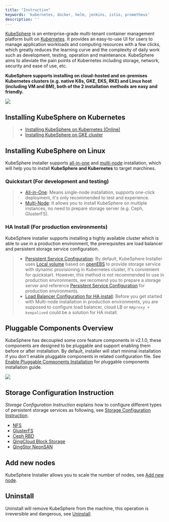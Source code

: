 ```yaml
---
title: "Instruction"
keywords: 'kubernetes, docker, helm, jenkins, istio, prometheus'
description: ''
---
```


[KubeSphere](https://kubesphere.io/) is an enterprise-grade multi-tenant container management platform built on [Kubernetes](https://kubernetes.io). It provides an easy-to-use UI for users to manage application workloads and computing resources with a few clicks, which greatly reduces the learning curve and the complexity of daily work such as development, testing, operation and maintenance. KubeSphere aims to alleviate the pain points of Kubernetes including storage, network, security and ease of use, etc.


**KubeSphere supports installing on cloud-hosted and on-premises Kubernetes clusters (e.g. native K8s, GKE, EKS, RKE) and Linux host (including VM and BM), both of the 2 installation methods are easy and friendly.**


![](https://pek3b.qingstor.com/kubesphere-docs/png/20191219232535.png)

## Installing KubeSphere on Kubernetes

> - [Installing KubeSphere on Kubernetes (Online)](../install-on-k8s)
> - [Installing KubeSphere on GKE cluster](../install-on-gke)


## Installing KubeSphere on Linux

KubeSphere installer supports [all-in-one](../all-in-one) and [multi-node](../multi-node) installation, which will help you to install **KubeSphere and Kubernetes** to target marchines.

### Quickstart (For development and testing)

> - [All-in-One](../all-in-one): Means single-node installation, supports one-click deployment, it's only recommended to test and experience.
> - [Multi-Node](../multi-node): It allows you to install KubeSphere on multiple instances, no need to prepare storage server (e.g. Ceph, GlusterFS).

### HA Install (For production environments)

KubeSphere installer supports installing a highly available cluster which is able to use in a production environment, the prerequisites are load balancer and persistent storage service configuration.

> - [Persistent Service Configuration](../storage-configuration): By default, KubeSphere Installer uses [Local volume](https://kubernetes.io/docs/concepts/storage/volumes/#local) based on [openEBS](https://openebs.io/) to provide storage service with dynamic provisioning in Kubernetes cluster, it's convienient for quickstart. However, this method is not recommended to use in production environments, we recomend you to prepare a storage server and reference [Persistent Service Configuration](../storage-configuration) for production environments.
> - [Load Balancer Configuration for HA install](../master-ha): Before you get started with Multi-node installation in production environments, you are supposed to configure load balancer, cloud LB or `HAproxy + keepalived` could be a solution for HA install.

## Pluggable Components Overview

KubeSphere has decoupled some core feature components in v2.1.0, these components are designed to be pluggable and support enabling them before or after installation. By default, installer will start minimal installation if you don't enable pluggable components in related configuration file. See [Enable Pluggable Components Installation](../pluggable-components) for pluggable components installation guide.

![](https://pek3b.qingstor.com/kubesphere-docs/png/20191207140846.png)

## Storage Configuration Instruction

*Storage Configuration Instruction* explains how to configure different types of persistent storage services as following, see [Storage Configuration Instruction](../storage-configuration).

- [NFS](https://kubernetes.io/docs/concepts/storage/volumes/#nfs)
- [GlusterFS](https://www.gluster.org/)
- [Ceph RBD](https://ceph.com/)
- [QingCloud Block Storage](https://docs.qingcloud.com/product/storage/volume/)
- [QingStor NeonSAN](https://docs.qingcloud.com/product/storage/volume/super_high_performance_shared_volume/)


## Add new nodes

KubeSphere Installer allows you to scale the number of nodes, see [Add new node](../add-nodes).


## Uninstall

Uninstall will remove KubeSphere from the machine, this operation is irreversible and dangerous, see [Uninstall](../uninstall).

